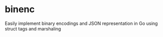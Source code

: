 # binenc
Easily implement binary encodings and JSON representation in Go using struct tags and marshaling
